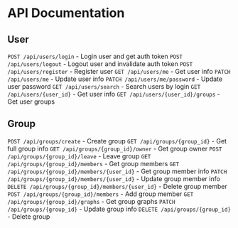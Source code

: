 # API Documentation

## User
`POST /api/users/login` - Login user and get auth token
`POST /api/users/logout` - Logout user and invalidate auth token
`POST /api/users/register` - Register user
`GET /api/users/me` - Get user info
`PATCH /api/users/me` - Update user info
`PATCH /api/users/me/password` - Update user password
`GET /api/users/search` - Search users by login
`GET /api/users/{user_id}` - Get user info
`GET /api/users/{user_id}/groups` - Get user groups

## Group
`POST /api/groups/create` - Create group
`GET /api/groups/{group_id}` - Get full group info
`GET /api/groups/{group_id}/owner` - Get group owner
`POST /api/groups/{group_id}/leave` - Leave group
`GET /api/groups/{group_id}/members` - Get group members
`GET /api/groups/{group_id}/members/{user_id}` - Get group member info
`PATCH /api/groups/{group_id}/members/{user_id}` - Update group member info
`DELETE /api/groups/{group_id}/members/{user_id}` - Delete group member
`POST /api/groups/{group_id}/members` - Add group member
`GET /api/groups/{group_id}/graphs` - Get group graphs
`PATCH /api/groups/{group_id}` - Update group info
`DELETE /api/groups/{group_id}` - Delete group
